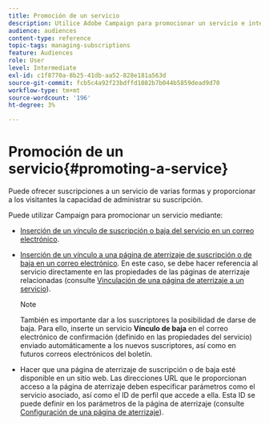 ```yaml
---
title: Promoción de un servicio
description: Utilice Adobe Campaign para promocionar un servicio e interactuar con sus clientes a través de páginas de aterrizaje, correos electrónicos o directamente en el sitio web.
audience: audiences
content-type: reference
topic-tags: managing-subscriptions
feature: Audiences
role: User
level: Intermediate
exl-id: c1f8770a-8b25-41db-aa52-828e181a563d
source-git-commit: fcb5c4a92f23bdffd1082b7b044b5859dead9d70
workflow-type: tm+mt
source-wordcount: '196'
ht-degree: 3%

---
```


# Promoción de un servicio{#promoting-a-service}

Puede ofrecer suscripciones a un servicio de varias formas y proporcionar a los visitantes la capacidad de administrar su suscripción.

Puede utilizar Campaign para promocionar un servicio mediante:

* [Inserción de un vínculo de suscripción o baja del servicio en un correo electrónico](../../designing/using/links.md#inserting-a-link).

* [Inserción de un vínculo a una página de aterrizaje de suscripción o de baja en un correo electrónico](../../designing/using/links.md). En este caso, se debe hacer referencia al servicio directamente en las propiedades de las páginas de aterrizaje relacionadas (consulte [Vinculación de una página de aterrizaje a un servicio](../../channels/using/configuring-landing-page.md#linking-a-landing-page-to-a-service)).

   >[!NOTE]
   >
   >También es importante dar a los suscriptores la posibilidad de darse de baja. Para ello, inserte un servicio <b>Vínculo de baja</b> en el correo electrónico de confirmación (definido en las propiedades del servicio) enviado automáticamente a los nuevos suscriptores, así como en futuros correos electrónicos del boletín.

* Hacer que una página de aterrizaje de suscripción o de baja esté disponible en un sitio web. Las direcciones URL que le proporcionan acceso a la página de aterrizaje deben especificar parámetros como el servicio asociado, así como el ID de perfil que accede a ella. Esta ID se puede definir en los parámetros de la página de aterrizaje (consulte [Configuración de una página de aterrizaje](../../channels/using/configuring-landing-page.md)).
